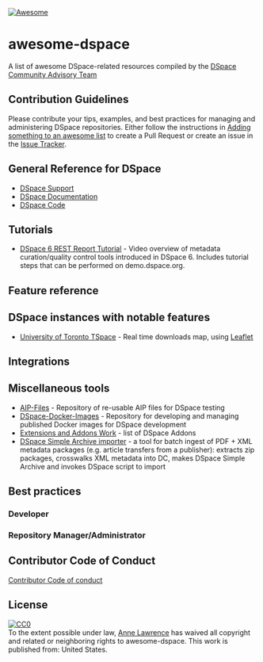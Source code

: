 [![Awesome](https://awesome.re/badge.svg)](https://awesome.re)
# awesome-dspace
A list of awesome DSpace-related resources compiled by the [DSpace Community Advisory Team](https://wiki.duraspace.org/display/cmtygp/DSpace+Community+Advisory+Team)

## Contribution Guidelines

Please contribute your tips, examples, and best practices for managing and administering DSpace repositories. Either follow the instructions in [Adding something to an awesome list](https://github.com/sindresorhus/awesome/blob/master/contributing.md#adding-something-to-an-awesome-list) to create a Pull Request or create an issue in the [Issue Tracker](https://github.com/DSpace-Labs/awesome-dspace/issues).

## General Reference for DSpace

- [DSpace Support](https://wiki.duraspace.org/display/DSPACE/Support)
- [DSpace Documentation](https://wiki.duraspace.org/display/DSDOC6x/DSpace+6.x+Documentation)
- [DSpace Code](https://github.com/DSpace/DSpace)

## Tutorials
- [DSpace 6 REST Report Tutorial](https://github.com/terrywbrady/restReportTutorial/blob/master/README.md) - Video overview of metadata curation/quality control tools introduced in DSpace 6.  Includes tutorial steps that can be performed on demo.dspace.org.
## Feature reference
## DSpace instances with notable features
- [University of Toronto TSpace](https://tspace.library.utoronto.ca/) - Real time downloads map, using [Leaflet](https://leafletjs.com/)
## Integrations
## Miscellaneous tools
- [AIP-Files](https://github.com/DSpace-Labs/AIP-Files) - Repository of re-usable AIP files for DSpace testing
- [DSpace-Docker-Images](https://github.com/DSpace-Labs/DSpace-Docker-Images) - Repository for developing and managing published Docker images for DSpace development
- [Extensions and Addons Work](https://wiki.duraspace.org/display/DSPACE/Extensions+and+Addons+Work) - list of DSpace Addons
- [DSpace Simple Archive importer](https://github.com/utlib/dspace_simple_archives_import) - a tool for batch ingest of PDF + XML metadata packages (e.g. article transfers from a publisher): extracts zip packages, crosswalks XML metadata into DC, makes DSpace Simple Archive and invokes DSpace script to import 
## Best practices
### Developer
### Repository Manager/Administrator

## Contributor Code of Conduct
[Contributor Code of conduct](code-of-conduct.md)
## License
<p xmlns:dct="http://purl.org/dc/terms/" xmlns:vcard="http://www.w3.org/2001/vcard-rdf/3.0#">
  <a rel="license"
     href="http://creativecommons.org/publicdomain/zero/1.0/">
    <img src="http://i.creativecommons.org/p/zero/1.0/88x31.png" style="border-style: none;" alt="CC0" />
  </a>
  <br />
  To the extent possible under law,
  <a rel="dct:publisher"
     href="https://github.com/DSpace-Labs/awesome-dspace/edit/master/README.md">
    <span property="dct:title">Anne Lawrence</span></a>
  has waived all copyright and related or neighboring rights to
  <span property="dct:title">awesome-dspace</span>.
This work is published from:
<span property="vcard:Country" datatype="dct:ISO3166"
      content="US" about="https://github.com/DSpace-Labs/awesome-dspace/edit/master/README.md">
  United States</span>.
</p>

